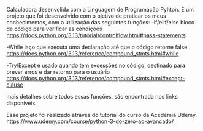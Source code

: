 Calculadora desenvolida com a Linguagem de Programação Pyhton.
É um projeto que foi desenvolvido com o bjetivo de praticar os meus conhecimentos,
com a utilização das seguintes funções:
-if/elif/else
 bloco de código para verificar as condições 
https://docs.python.org/3.13/tutorial/controlflow.html#pass-statements

-While
laço que executa uma declaração até que o código retorne false 
https://docs.python.org/3.13/reference/compound_stmts.html#while

-Try/Except
é usado quando tem excessões no código, destinado para prever erros e dar retorno para o usuário
https://docs.python.org/3.13/reference/compound_stmts.html#except-clause

mais detalhes sobre todos essas funções, são encontrada nos links disponíveis.

Esse projeto foi realizado através do tutorial do curso da Acedemia Udemy.
https://www.udemy.com/course/python-3-do-zero-ao-avancado/
